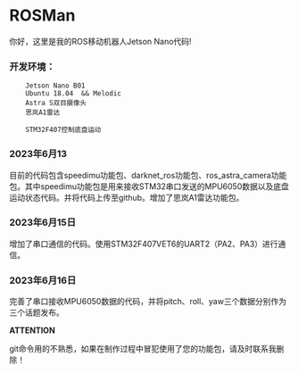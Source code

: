 # ROSMan
你好，这里是我的ROS移动机器人Jetson Nano代码!

### 开发环境：
        Jetson Nano B01
        Ubuntu 18.04  && Melodic
        Astra S双目摄像头
        思岚A1雷达

        STM32F407控制底盘运动




### **2023年6月13**

目前的代码包含speedimu功能包、darknet_ros功能包、ros_astra_camera功能包。其中speedimu功能包是用来接收STM32串口发送的MPU6050数据以及底盘运动状态代码。并将代码上传至github。增加了思岚A1雷达功能包。


### **2023年6月15日**
增加了串口通信的代码。使用STM32F407VET6的UART2（PA2、PA3）进行通信。


### **2023年6月16日**
完善了串口接收MPU6050数据的代码，并将pitch、roll、yaw三个数据分别作为三个话题发布。

**ATTENTION**

git命令用的不熟悉，如果在制作过程中冒犯使用了您的功能包，请及时联系我删除！